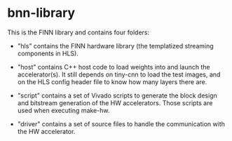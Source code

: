 # bnn-library

This is the FINN library and contains four folders:

- "hls" contains the FINN hardware library (the templatized streaming components in HLS).

- "host" contains C++ host code to load weights into and launch the accelerator(s). It still depends on tiny-cnn to load the test images, and on the HLS config header file to know how many layers there are. 

- "script" contains a set of Vivado scripts to generate the block design and bitstream generation of the HW accelerators. Those scripts are used when executing make-hw.

- "driver" contains a set of source files to handle the communication with the HW accelerator.

